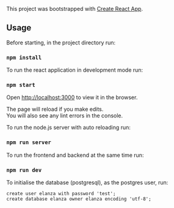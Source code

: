 This project was bootstrapped with [Create React App](https://github.com/facebook/create-react-app).

## Usage

Before starting, in the project directory run:

### `npm install`

To run the react application in development mode run:

### `npm start`

Open [http://localhost:3000](http://localhost:3000) to view it in the browser.

The page will reload if you make edits.<br />
You will also see any lint errors in the console.

To run the node.js server with auto reloading run:

### `npm run server`

To run the frontend and backend at the same time run:

### `npm run dev`

To initialise the database (postgresql), as the postgres user, run:

```
create user elanza with password 'test';
create database elanza owner elanza encoding 'utf-8';
```

